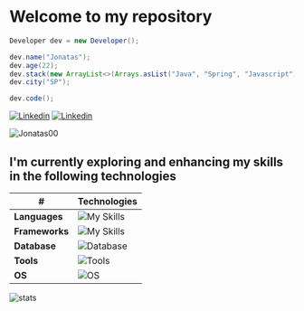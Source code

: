 # Welcome to my repository

```java
Developer dev = new Developer();

dev.name("Jonatas");
dev.age(22);
dev.stack(new ArrayList<>(Arrays.asList("Java", "Spring", "Javascript")))
dev.city("SP");

dev.code();
```

[![Linkedin](https://img.shields.io/badge/LinkedIn-c9c9c9?style=for-the-badge&logo=linkedIn&logoColor=white)](https://www.linkedin.com/in/jonatasrodrigues-tech/)
[![Linkedin]([https://img.shields.io/badge/LinkedIn-c9c9c9?style=for-the-badge&logo=linkedIn&logoColor=white)](https://jonatas00.github.io/portfolio/)

<img src="https://komarev.com/ghpvc/?username=Jonatas00" alt="Jonatas00" />

## I'm currently exploring and enhancing my skills in the following technologies

| **#**          | **Technologies**                                               |
| -------------- | -------------------------------------------------------------- |
| **Languages**  | ![My Skills](https://skillicons.dev/icons?i=java,go,js)        |
| **Frameworks** | ![My Skills](https://skillicons.dev/icons?i=spring,vue)        |
| **Database**   | ![Database](https://skillicons.dev/icons?i=mysql,postgres)     |
| **Tools**      | ![Tools](https://skillicons.dev/icons?i=vscode,postman,docker) |
| **OS**         | ![OS](https://skillicons.dev/icons?i=windows,linux)            |

![stats](https://github-readme-status00.vercel.app/api/top-langs/?username=jonatas00&theme=dark&layout=compact)
